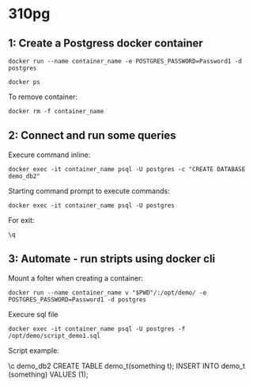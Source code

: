 # 310pg


## 1: Create a Postgress docker container

```docker run --name container_name -e POSTGRES_PASSWORD=Password1 -d postgres```

```docker ps```

To remove container:

```docker rm -f container_name```

## 2: Connect and run some queries

Execure command inline:

```docker exec -it container_name psql -U postgres -c "CREATE DATABASE demo_db2"```

Starting command prompt to execute commands:

```docker exec -it container_name psql -U postgres```

For exit:

```\q```

## 3: Automate - run stripts using docker cli

Mount a folter when creating a container:

```docker run --name container_name v "$PWD"/:/opt/demo/ -e POSTGRES_PASSWORD=Password1 -d postgres```

Execure sql file

```docker exec -it container_name psql -U postgres -f /opt/demo/script_demo1.sql```

Script example:

\c demo_db2
CREATE TABLE demo_t(something t);
INSERT INTO demo_t (something) VALUES (1);
